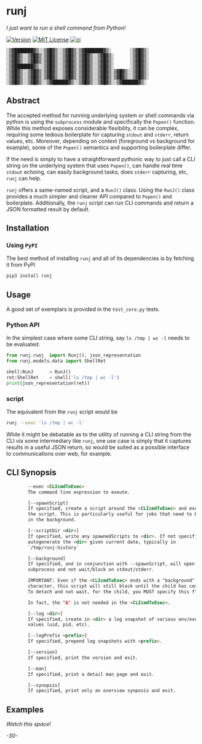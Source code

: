 # runj

_I just want to run a shell command from Python!_

[![Version](https://img.shields.io/docker/v/fnndsc/runj?sort=semver)](https://hub.docker.com/r/fnndsc/runj)
[![MIT License](https://img.shields.io/github/license/fnndsc/runj)](https://github.com/FNNDSC/runj/blob/main/LICENSE)
[![ci](https://github.com/FNNDSC/runj/actions/workflows/ci.yml/badge.svg)](https://github.com/FNNDSC/runj/actions/workflows/ci.yml)

```
░▒▓███████▓▒░░▒▓█▓▒░░▒▓█▓▒░▒▓███████▓▒░       ░▒▓█▓▒░
░▒▓█▓▒░░▒▓█▓▒░▒▓█▓▒░░▒▓█▓▒░▒▓█▓▒░░▒▓█▓▒░      ░▒▓█▓▒░
░▒▓█▓▒░░▒▓█▓▒░▒▓█▓▒░░▒▓█▓▒░▒▓█▓▒░░▒▓█▓▒░      ░▒▓█▓▒░
░▒▓███████▓▒░░▒▓█▓▒░░▒▓█▓▒░▒▓█▓▒░░▒▓█▓▒░      ░▒▓█▓▒░
░▒▓█▓▒░░▒▓█▓▒░▒▓█▓▒░░▒▓█▓▒░▒▓█▓▒░░▒▓█▓▒░▒▓█▓▒░░▒▓█▓▒░
░▒▓█▓▒░░▒▓█▓▒░▒▓█▓▒░░▒▓█▓▒░▒▓█▓▒░░▒▓█▓▒░▒▓█▓▒░░▒▓█▓▒░
░▒▓█▓▒░░▒▓█▓▒░░▒▓██████▓▒░░▒▓█▓▒░░▒▓█▓▒░░▒▓██████▓▒░
```

## Abstract

The accepted method for running underlying system or shell commands via python is using the `subprocess` module and specifically the `Popen()` function. While this method exposes considerable flexibility, it can be complex, requiring some tedious boilerplate for capturing `stdout` and `stderr`, return values, etc. Moreover, depending on context (foreground vs background for example), some of the `Popen()` semantics and supporting boilerplate differ.

If the need is simply to have a straightforward pythonic way to just call a CLI string on the underlying system that uses `Popen()`, can handle real time `stdout` echoing, can easily background tasks, does `stderr` capturing, etc, `runj` can help.

`runj` offers a same-named script, and a `RunJ()` class. Using the `RunJ()` class provides a much simpler and cleaner API compared to `Popen()` and boilerplate. Additionally, the `runj` script can run CLI commands and return a JSON formatted result by default.

## Installation

### Using ``PyPI``

The best method of installing `runj` and all of its dependencies is by fetching it from PyPI

```bash
pip3 install runj
```

## Usage

A good set of exemplars is provided in the `test_core.py` tests.

### Python API

In the simplest case where some CLI string, say `ls /tmp | wc -l` needs to be evaluated:

```python
from runj.runj  import Runj(), json_representation
from runj.models.data import ShellRet

shell:RunJ      = RunJ()
ret:ShellRet    = shell('ls /tmp | wc -l')
print(json_representation(ret))
```

### script

The equivalent from the `runj` script would be

```bash
runj --exec 'ls /tmp | wc -l'
```

While it might be debatable as to the utility of running a CLI string from the CLI via some intermediary like `runj`, one use case is simply that it captures results in a useful JSON return, so would be suited as a possible interface to communications over web, for example. 

## CLI Synopsis

```html
        --exec <CLIcmdToExec>
        The command line expression to exeute.

        [--spawnScript]
        If specified, create a script around the <CLIcmdToExec> and execute
        the script. This is particularly useful for jobs that need to be run
        in the background.

        [--scriptDir <dir>]
        If specified, write any spawnedScripts to <dir>. If not specified, will
        autogenerate the <dir> given current date, typically in
        `/tmp/runj-history`

        [--background]
        If specified, and in conjunction with --spawnScript, will open the
        subprocess and not wait/block on stdout/stderr.

        IMPORTANT: Even if the <CLIcmdToExec> ends with a "background" '&'
        character, this script will still block until the child has completed.
        To detach and not wait, for the child, you MUST specify this flag.

        In fact, the "&" is not needed in the <CLIcmdToExec>.

        [--log <dir>]
        If specified, create in <dir> a log snapshot of various env/exec
        values (uid, pid, etc).

        [--logPrefix <prefix>]
        If specified, prepend log snapshots with <prefix>.

        [--version]
        If specified, print the version and exit.

        [--man]
        If specified, print a detail man page and exit.

        [--synopsis]
        If specified, print only an overview synposis and exit.

```

## Examples

_Watch this space!_

_-30-_
